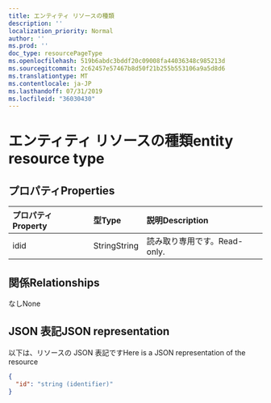```yaml
---
title: エンティティ リソースの種類
description: ''
localization_priority: Normal
author: ''
ms.prod: ''
doc_type: resourcePageType
ms.openlocfilehash: 519b6abdc3bddf20c09008fa44036348c985213d
ms.sourcegitcommit: 2c62457e57467b8d50f21b255b553106a9a5d8d6
ms.translationtype: MT
ms.contentlocale: ja-JP
ms.lasthandoff: 07/31/2019
ms.locfileid: "36030430"
---
```

# <a name="entity-resource-type"></a><span data-ttu-id="dbec5-102">エンティティ リソースの種類</span><span class="sxs-lookup"><span data-stu-id="dbec5-102">entity resource type</span></span>

## <a name="properties"></a><span data-ttu-id="dbec5-103">プロパティ</span><span class="sxs-lookup"><span data-stu-id="dbec5-103">Properties</span></span>
| <span data-ttu-id="dbec5-104">プロパティ</span><span class="sxs-lookup"><span data-stu-id="dbec5-104">Property</span></span>     | <span data-ttu-id="dbec5-105">型</span><span class="sxs-lookup"><span data-stu-id="dbec5-105">Type</span></span>   |<span data-ttu-id="dbec5-106">説明</span><span class="sxs-lookup"><span data-stu-id="dbec5-106">Description</span></span>|
|:---------------|:--------|:----------|
|<span data-ttu-id="dbec5-107">id</span><span class="sxs-lookup"><span data-stu-id="dbec5-107">id</span></span>|<span data-ttu-id="dbec5-108">String</span><span class="sxs-lookup"><span data-stu-id="dbec5-108">String</span></span>| <span data-ttu-id="dbec5-109">読み取り専用です。</span><span class="sxs-lookup"><span data-stu-id="dbec5-109">Read-only.</span></span>|

## <a name="relationships"></a><span data-ttu-id="dbec5-110">関係</span><span class="sxs-lookup"><span data-stu-id="dbec5-110">Relationships</span></span>
<span data-ttu-id="dbec5-111">なし</span><span class="sxs-lookup"><span data-stu-id="dbec5-111">None</span></span>

## <a name="json-representation"></a><span data-ttu-id="dbec5-112">JSON 表記</span><span class="sxs-lookup"><span data-stu-id="dbec5-112">JSON representation</span></span>

<span data-ttu-id="dbec5-113">以下は、リソースの JSON 表記です</span><span class="sxs-lookup"><span data-stu-id="dbec5-113">Here is a JSON representation of the resource</span></span>

<!-- {
  "blockType": "resource",
  "abstract": "true",
  "keyProperty": "id",
  "optionalProperties": [

  ],
  "@odata.type": "microsoft.graph.entity"
}-->

```json
{
  "id": "string (identifier)"
}

```

<!-- uuid: 8fcb5dbc-d5aa-4681-8e31-b001d5168d79
2015-10-25 14:57:30 UTC -->
<!-- {
  "type": "#page.annotation",
  "description": "entity resource",
  "keywords": "",
  "section": "documentation",
  "tocPath": ""
}-->
